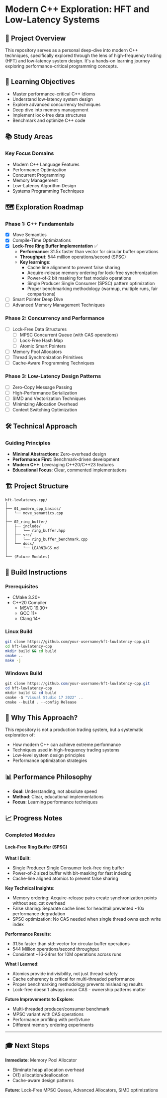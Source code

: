 ﻿# Modern C++ Exploration: HFT and Low-Latency Systems

## 🔬 Project Overview

This repository serves as a personal deep-dive into modern C++ techniques, specifically explored through the lens of high-frequency trading (HFT) and low-latency system design. It's a hands-on learning journey exploring performance-critical programming concepts.

## 🎯 Learning Objectives

- Master performance-critical C++ idioms
- Understand low-latency system design
- Explore advanced concurrency techniques
- Deep dive into memory management
- Implement lock-free data structures
- Benchmark and optimize C++ code

## 📚 Study Areas

### Key Focus Domains
- Modern C++ Language Features
- Performance Optimization
- Concurrent Programming
- Memory Management
- Low-Latency Algorithm Design
- Systems Programming Techniques

## 🗺 Exploration Roadmap

### Phase 1: C++ Fundamentals
- [x] Move Semantics
- [x] Compile-Time Optimizations
- [x] **Lock-Free Ring Buffer Implementation** ✅
  - **Performance**: 31.5x faster than vector for circular buffer operations
  - **Throughput**: 544 million operations/second (SPSC)
  - **Key learnings**:
    - Cache line alignment to prevent false sharing
    - Acquire-release memory ordering for lock-free synchronization
    - Power-of-2 bit masking for fast modulo operations
    - Single Producer Single Consumer (SPSC) pattern optimization
    - Proper benchmarking methodology (warmup, multiple runs, fair comparisons)
- [ ] Smart Pointer Deep Dive
- [ ] Advanced Memory Management Techniques

### Phase 2: Concurrency and Performance
- [ ] Lock-Free Data Structures
  - [ ] MPSC Concurrent Queue (with CAS operations)
  - [ ] Lock-Free Hash Map
  - [ ] Atomic Smart Pointers
- [ ] Memory Pool Allocators
- [ ] Thread Synchronization Primitives
- [ ] Cache-Aware Programming Techniques

### Phase 3: Low-Latency Design Patterns
- [ ] Zero-Copy Message Passing
- [ ] High-Performance Serialization
- [ ] SIMD and Vectorization Techniques
- [ ] Minimizing Allocation Overhead
- [ ] Context Switching Optimization

## 🛠 Technical Approach

### Guiding Principles
- **Minimal Abstractions**: Zero-overhead design
- **Performance First**: Benchmark-driven development
- **Modern C++**: Leveraging C++20/C++23 features
- **Educational Focus**: Clear, commented implementations

## 🏗 Project Structure

```
hft-lowlatency-cpp/
│
├── 01_modern_cpp_basics/
│   └── move_semantics.cpp
│
├── 02_ring_buffer/
│   ├── include/
│   │   └── ring_buffer.hpp
│   ├── src/
│   │   └── ring_buffer_benchmark.cpp
│   └── docs/
│       └── LEARNINGS.md
│
└── (Future Modules)
```

## 🚀 Build Instructions

### Prerequisites
- CMake 3.20+
- C++20 Compiler
  - MSVC 19.30+
  - GCC 11+
  - Clang 14+

### Linux Build
```bash
git clone https://github.com/your-username/hft-lowlatency-cpp.git
cd hft-lowlatency-cpp
mkdir build && cd build
cmake ..
make -j
```

### Windows Build
```powershell
git clone https://github.com/your-username/hft-lowlatency-cpp.git
cd hft-lowlatency-cpp
mkdir build && cd build
cmake -G "Visual Studio 17 2022" ..
cmake --build . --config Release
```

## 🤔 Why This Approach?

This repository is not a production trading system, but a systematic exploration of:
- How modern C++ can achieve extreme performance
- Techniques used in high-frequency trading systems
- Low-level system design principles
- Performance optimization strategies

## 📊 Performance Philosophy

- **Goal**: Understanding, not absolute speed
- **Method**: Clear, educational implementations
- **Focus**: Learning performance techniques

## 📈 Progress Notes

### Completed Modules

#### Lock-Free Ring Buffer (SPSC)

**What I Built**:
- Single Producer Single Consumer lock-free ring buffer
- Power-of-2 sized buffer with bit-masking for fast indexing
- Cache-line aligned atomics to prevent false sharing

**Key Technical Insights**:
- Memory ordering: Acquire-release pairs create synchronization points without seq_cst overhead
- False sharing: Separate cache lines for head/tail prevented ~10x performance degradation
- SPSC optimization: No CAS needed when single thread owns each write index

**Performance Results**:
- 31.5x faster than std::vector for circular buffer operations
- 544 Million operations/second throughput
- Consistent ~16-24ms for 10M operations across runs

**What I Learned**:
- Atomics provide indivisibility, not just thread-safety
- Cache coherency is critical for multi-threaded performance
- Proper benchmarking methodology prevents misleading results
- Lock-free doesn't always mean CAS - ownership patterns matter

**Future Improvements to Explore**:
- Multi-threaded producer/consumer benchmark
- MPSC variant with CAS operations
- Performance profiling with perf/vtune
- Different memory ordering experiments

---

## 🎓 Next Steps

**Immediate**: Memory Pool Allocator
- Eliminate heap allocation overhead
- O(1) allocation/deallocation
- Cache-aware design patterns

**Future**: Lock-Free MPSC Queue, Advanced Allocators, SIMD optimizations